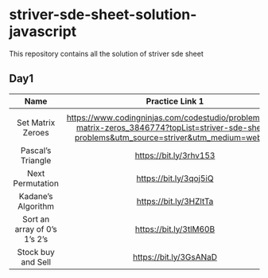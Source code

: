 # striver-sde-sheet-solution-javascript

This repository contains all the solution of striver sde sheet

## Day1

| **Name**                     | **Practice Link 1**                                                                                                                                | **Video Solution**                                                                           | **Practice Link 2**                                            |
|:----------------------------:|:--------------------------------------------------------------------------------------------------------------------------------------------------:|:--------------------------------------------------------------------------------------------:|:--------------------------------------------------------------:|
|                              |                                                                                                                                                    |                                                                                              |                                                                |
| Set Matrix Zeroes            | <https://www.codingninjas.com/codestudio/problems/set-matrix-zeros_3846774?topList=striver-sde-sheet-problems&utm_source=striver&utm_medium=website> | <https://www.youtube.com/watch?v=M65xBewcqcI&list=PLgUwDviBIf0rPG3Ictpu74YWBQ1CaBkm2&index=7>  | <https://leetcode.com/problems/set-matrix-zeroes/>               |
| Pascal’s Triangle            | <https://bit.ly/3rhv153>                                                                                                                             | <https://www.youtube.com/watch?v=6FLvhQjZqvM&list=PLgUwDviBIf0rPG3Ictpu74YWBQ1CaBkm2&index=8>  | <https://leetcode.com/problems/pascals-triangle/>                |
| Next Permutation             | <https://bit.ly/3qoj5iQ>                                                                                                                             | <https://www.youtube.com/watch?v=LuLCLgMElus&list=PLgUwDviBIf0rPG3Ictpu74YWBQ1CaBkm2&index=9>  | <https://leetcode.com/problems/next-permutation/>                |
| Kadane’s Algorithm           | <https://bit.ly/3HZltTa>                                                                                                                             | <https://www.youtube.com/watch?v=w_KEocd__20&list=PLgUwDviBIf0rPG3Ictpu74YWBQ1CaBkm2&index=5>  | <https://leetcode.com/problems/maximum-subarray/>                |
| Sort an array of 0’s 1’s 2’s | <https://bit.ly/3tlM60B>                                                                                                                             | <https://www.youtube.com/watch?v=oaVa-9wmpns&list=PLgUwDviBIf0rPG3Ictpu74YWBQ1CaBkm2&index=2>  | <https://leetcode.com/problems/sort-colors/>                     |
| Stock buy and Sell           | <https://bit.ly/3GsANaD>                                                                                                                             | <https://www.youtube.com/watch?v=eMSfBgbiEjk&list=PLgUwDviBIf0rPG3Ictpu74YWBQ1CaBkm2&index=11> | <https://leetcode.com/problems/best-time-to-buy-and-sell-stock/> |
